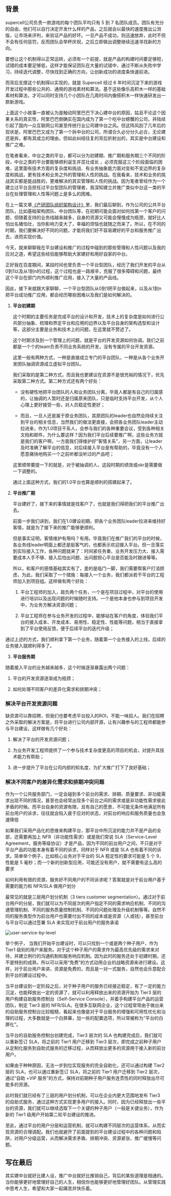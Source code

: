 ## **背景**

supercell公司负责一款游戏的每个团队平均只有 5 到 7 名团队成员。团队有充分的自由，他们可以自行决定开发什么样的产品，之后就会以最快的速度推出公测版，让市场来评判，来验证产品的好坏。一旦产品不成功，则迅速放弃，此时不但不会有任何惩罚，反而团队会举杯庆祝，之后立即做出调整继续迅速寻找新的方向。

要想让这个机制得以正常运转，必须有一个前提，就是产品的构建时间要足够短，试错的成本要足够低，这样才能保证团队在大量的试错中，通过不断从失败中学习，持续迭代调整，尽快找到正确的方向，让创新成功的进度条快速前进。

而背后支撑这个机制得以实现的，就是 Supercell 经过 6 年时间沉淀下来的游戏开发过程中那些公共的、通用的游戏素材和算法。基于这些像乐高积木一样的基础素材和算法，才可以同时支持几个小团队在几周时间内像搭积木一样快速研发出一款新游戏。

上面这个小故事一直被认为是触动阿里巴巴下决心建中台的原因，姑且不论这个因果关系的真实性，阿里巴巴倒确实在国内成为了第一个吃中台螃蟹的公司，并陆续引起了国内一众互联网公司甚至传统行业公司建中台之风。但这阵风刮了几年后的现状是，阿里巴巴又成为了第一个拆中台的公司，所谓合久必分分久必合，无论建还是拆，都有其成立的理由，但如此纠结往复的背后折射出的，其实是中台建设和推广之难。

在笔者看来，中台之类的平台，都可以分为初建期、推广期和服务期三个不同的阶段，中台之类的平台要能够顺利诞生并茁壮成长 ，必须克服这三个阶段面临的困难，这里面有技术方面的复杂度和挑战、有业务抽象能力面对变和不变边界的复杂度和挑战，更有技术和业务之外的管理和人性的挑战。在我看来，技术和业务的挑战其实都是能战胜的，更难解决的其实管理和人性的挑战。因为笔者曾经作为一个建立过平台且担任过平台型团队的管理者，我深知建立并推广类似中台这一类的平台在处理管理和人性等问题上是多么的困难。

在上一篇文章[《产研团队组织架构设计》](https://github.com/xiaoyuge/Admin-Notes/blob/main/%E4%BA%A7%E7%A0%94%E5%9B%A2%E9%98%9F%E7%BB%84%E7%BB%87%E6%9E%B6%E6%9E%84%E8%AE%BE%E8%AE%A1.md)里，我们最后聊到，作为公司的公共平台团队，比如基础架构团队、中台团队等，在初期可能会面对如何找第一个客户的问题，但随着支持的业务线越来越多，自身的资源又可能会慢慢成为瓶颈，就好比人怕出名猪怕壮，当你影响力变大了，幸福的烦恼也就随之而来了。所以，在不同的时期，我们要解决好不同的问题，才能将我们好不容易建好的平台和服务推广出去，进而实现价值。

今天，就来聊聊我在平台建设和推广的过程中碰到的那些管理和人性问题以及我的应对之道，希望这些经验能够帮助大家建好和用好自家的中台。

正好我在百度期间，某段时间也曾负责一个平台型团队，经历了我们开发的平台从0到1以及从1到n的过程，这个过程也是一路艰辛，克服了很多障碍和问题，最终这个平台在部门内外顺利推广应用，接入了大量的产品线。

因此，接下来就跟大家聊聊，一个平台型团队从0到1把平台做起来，以及从1到n把平台成功推广应用，都会经历哪些困难以及我们是如何解决的。

1. **平台初建期**

    这个时期的主要任务是完成平台的设计和开发，技术上的复杂度是如何进行公共部分抽象、梳理和界定平台和应用的边界以及平台自身的架构选型和设计等，这部分主要是业务和技术上的问题，在这里就不赘述了。

    这个时期涉及到一个管理上的问题，就是平台的开发资源如何协调。我们之前都是一个个的team负责不同业务系统的开发，没有专属的平台开发资源。

    这里一般有两种方式，一种是直接成立专门的平台团队，一种是从各个业务开发团队抽调资源成立虚拟平台团队。

    我们采取的是第二种方式，而且我也更建议在资源不是很充裕的情况下，优先采取第二种方式。第二种方式还有两个好处：

    - 没有硬性地把平台团队的人和业务团队分离，毕竟人都是有自己的归属感的，让抽调的人暂时还是归属原来团队，只是临时支持平台开发，从个人心理上更好接受一些，对人员稳定性更好；

    - 而且，一旦人还是属于原业务团队，其原团队的leader也自然会持续关注到平台的相关信息，当然我们的做法更直接，会把各业务团队leader主动拉进来，作为1.0项目干系人，会参与我们的各种重要会议，受到各种相关文档和邮件。为什么要这样？因为我们平台后续要推广啊，这些业务方就是我们的客户啊，一方面我们得维护好“客情关系”，另一方面，让leader及时准确了解平台的信息，对后续接入平台是有帮助的，毕竟没有一个人愿意痛快地购买一个之前听都没听过的产品吧；

    这里顺带要提一下的就是，对于被抽调的人，这段时期的绩效或okr是需要做一下调整的。

    通过上面这种方式，我们的1.0平台也算是顺利的搭建起来了。

2. **平台推广期**

   平台建好了，接下来的事情就是找客户了，也就是我们得把我们的平台推广出去。

   前面一步我们讲到，我们在1.0建设初期，把各个业务团队leader拉进来维持好客情，就是为了接下来的推广能够更顺利。

   但是事实证明，客情维护有用吗？有用。毕竟我们在推广我们的平台的时候，各业务线leader明面上都还是挺客气的，也都表示欢迎接入平台。但一旦落实到实际接入工作，各种问题就来了：时间紧任务重、业务开发压力大、接入需要成本人手不够、接入后怕出问题、出问题担心平台是否能及时跟进等等。

   所以，和客户的感情基础其实有了，差的是临门一脚，我们需要帮客户打消顾虑，为此，我们采取了一个措施：每接入一个业务，我们都派若干平台的工程师加入到项目组。这样做有两个好处：
   1. 平台工程师的加入，肩负两个任务，一个是在项目过程中，对平台的使用进行培训以及出现问题的时候随时支持。一个是他本身也参与到项目开发中，为业务方解决资源问题；

   2. 平台工程师在参与业务开发的过程中，能够站在客户的角度，体验我们平台的接入成本、开发成本、易用性、稳定性、性能等问题，相当于直接拿到了平台使用反馈，便于后续平台的迭代升级；

通过上述的方式，我们顺利拿下第一个业务，随着第一个业务接入的上线，后续的业务接入就顺利得多了。

3. **平台服务期**

随着接入平台的业务越来越多，这个时候逐渐暴露出两个问题：

1. 平台的开发资源逐渐成为瓶颈；

2. 如何处理不同客户的差异化需求和排期冲突；

### **解决平台开发资源问题**

缺资源可以靠招聘，但我们也要考虑平台投入的ROI，不能一味招人。我们在招聘之外采取的解决方案是，将平台进行公司内部开源，让有兴趣参与的工程师都能参与平台建设，这样做有几个好处：

1. 解决了平台的开发资源问题；

2. 为业务开发工程师提供了一个参与技术复杂度更高的项目的机会，对提升其技术能力有帮助；

3. 进一步提升了平台在公司内部的知名度，为扩大推广打下了良好基础；

### **解决不同客户的差异化需求和排期冲突问题**

作为一个公共服务部门，一定会碰到多个前台的需求、排期、质量要求、非功能需求出现不同的情况，甚至也会经常出现多个前台之间的需求或是非功能性需求彼此矛盾的时候。而平台自身的资源有限，且有自己的愿景，不可能无条件地满足所有前台用户的诉求，往往就会陷入疲于应对的状态，对前台的响应和服务质量也会急速降低

如果我们采用产品化的思维来构建平台，那平台中所沉淀的能力并不是产品的全部，还需要再加上 NFR（非功能性需求）或是我们常说 SLA（Service-Level Agreement，服务等级协议）才是产品，因为不同的前台用户之间，不只是对于平台产品的功能本身有着不同的诉求，同样对于 NFR 或是 SLA 也有着不同的诉求。简单举个例子，比如核心业务对于平台的 SLA 稳定性的要求可能是 5 个 9，性能是 5 毫秒；而一个新的创新型应用，可能还没有用户，就不需要有这么高的要求

如何利用有限的资源，服务好不同用户的不同诉求呢？答案就是对于前台用户基于需要的能力和 NFR/SLA 做用户划分

最常见的就是三层用户划分机制（3 tiers customer segmentation）。通过对于前台用户的分层，我们就可以为不同层次的用户指定不同的需求响应机制、不同的沟通管理机制、不同的服务质量控制机制、不同的问题处理及升级机制等等。自然不同的服务类型作为前台用户也需要付出不同的成本或是资源（人或钱），甚至前台与平台可以通过签署 SLA 来实现对于前台用户的服务承诺

![user-service-by-level](https://github.com/xiaoyuge/Admin-Notes/blob/main/resources/user-service-by-level.jpg)

举个例子， 当我们开始平台建设时，可以只找到一个或是两个种子用户，作为 Tier1 级别的用户来服务。对于这个种子用户的需求作为最高优先级的需求来对待，并建立例行的沟通机制和服务响应机制。因为此时的服务还处于初建时期，还不是特别的成熟，所以可以采用“免费”的方式动用企业的战略资源来进行建设。这样，对于前台用户来讲，资源是免费的，而且是一对一式服务，自然也会乐意配合到平台的建设过程中。

当平台建设到一定阶段之后，对于种子用户的服务已经接近稳定，有了一定的能力沉淀，也能释放出一定的资源了，就可以利用释放出来的资源开始为 Tier3 层的用户构建自助服务控制台（Self-Service Console），并着手构建平台产品的运营团队，制定 Tier3 层的 NFR/SLA。在很多互联网企业，这个过程常常由于做出来的自助服务控制台比较粗糙，看起来也像是对于平台服务的增强和可用性优化和治理的过程，大多数就是一个白屏幕，加一些的配置选项，所以常被称为“平台的白屏化”。

当平台的自助服务控制台创建完成，Tier3 层次的 SLA 也构建完成后，我们就可以重新签订 SLA，将之前的 Tier1 用户迁移到 Tier3 层次，即完成之前种子用户从定制化服务到自助式服务的迁移过程，从而释放出更多的资源用于接入新的前台用户。

如果由于种种原因，无法一步到位实现服务的完全自助化，还可以通过构建 Tier2 层的 SLA，也可以通过重新签订 SLA，将之前的 Tier1 用户迁移到 Tier2 层次，通过“自助 +VIP 服务”的方式，保持对前期种子用户服务连贯性的同时释放出尽可能多的资源。

此时我们就已经有了三层的用户划分机制，可以在企业内更大范围地发布 Tier3 的自助式服务，通过这种方式实现更多用户的接入。同时，因为已经释放出一些平台的资源，我们就可以继续选取下一个关键的种子用户（一般是关键业务），作为新的 Tier1 级用户开始第二轮平台建设的推进。

至此，通过平台的用户分层和运营机制，就可以构建不同层次的运营体系，从而实现资源的合理调配。我们也就避开了前面提到的平台建设过程中的各种问题和陷阱，对用户分级运营，从而解决需求矛盾、排期冲突、资源紧张、推广缓慢等问题。

## **写在最后**

其实建中台就好比建人设，推广中台就好比推销自己，背后的某些道理是相通的。当你能够更好地管理好自己的人生，相信你也能够更好地管理好团队。从管理实践中思考人生，希望和大家一起痛苦并快乐着。